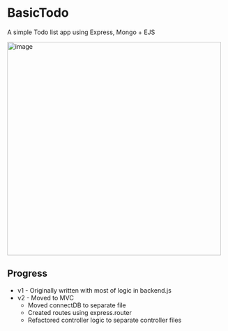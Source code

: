 # BasicTodo

A simple Todo list app using Express, Mongo + EJS

<img width="490" alt="image" src="https://github.com/user-attachments/assets/e9eedc6a-fbbd-4db4-95fb-1479bbbe1d07">

## Progress

- v1 - Originally written with most of logic in backend.js
- v2 - Moved to MVC
  - Moved connectDB to separate file
  - Created routes using express.router
  - Refactored controller logic to separate controller files

